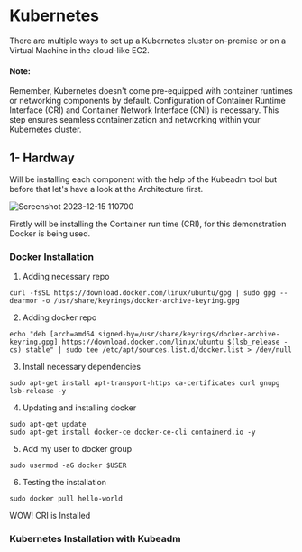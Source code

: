 # Kubernetes
There are multiple ways to set up a Kubernetes cluster on-premise or on a Virtual Machine in the cloud-like EC2.

#### Note: 
Remember, Kubernetes doesn't come pre-equipped with container runtimes or networking components by default. Configuration of Container Runtime Interface (CRI) and Container Network Interface (CNI) is necessary. This step ensures seamless containerization and networking within your Kubernetes cluster.




## 1- Hardway

Will be installing each component with the help of the Kubeadm tool but before that let's have a look at the Architecture first.

![Screenshot 2023-12-15 110700](https://github.com/AdarshIITDH/Kubernetes/assets/60352729/2388eda1-0530-4f65-b359-1372eef5bbb1)

Firstly will be installing the Container run time (CRI), for this demonstration Docker is being used.

### Docker Installation
1. Adding necessary repo
```
curl -fsSL https://download.docker.com/linux/ubuntu/gpg | sudo gpg --dearmor -o /usr/share/keyrings/docker-archive-keyring.gpg
```
2. Adding docker repo
```
echo "deb [arch=amd64 signed-by=/usr/share/keyrings/docker-archive-keyring.gpg] https://download.docker.com/linux/ubuntu $(lsb_release -cs) stable" | sudo tee /etc/apt/sources.list.d/docker.list > /dev/null
```
3. Install necessary dependencies
```
sudo apt-get install apt-transport-https ca-certificates curl gnupg lsb-release -y
```
4. Updating and installing docker
```
sudo apt-get update
sudo apt-get install docker-ce docker-ce-cli containerd.io -y
```
5. Add my user to docker group
```
sudo usermod -aG docker $USER
```
6. Testing the installation
```
sudo docker pull hello-world
```
WOW! CRI is Installed 

### Kubernetes Installation with Kubeadm







